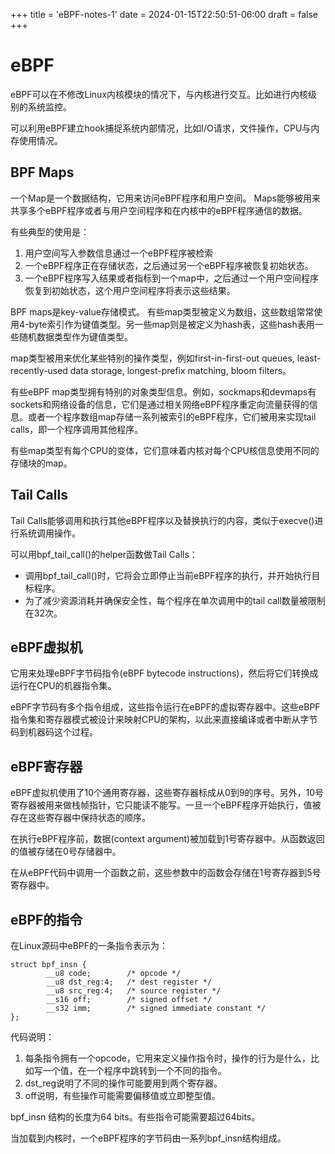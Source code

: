 +++
title = 'eBPF-notes-1'
date = 2024-01-15T22:50:51-06:00
draft = false
+++

# eBPF

eBPF可以在不修改Linux内核模块的情况下，与内核进行交互。比如进行内核级别的系统监控。

可以利用eBPF建立hook捕捉系统内部情况，比如I/O请求，文件操作，CPU与内存使用情况。

## BPF Maps
一个Map是一个数据结构，它用来访问eBPF程序和用户空间。
Maps能够被用来共享多个eBPF程序或者与用户空间程序和在内核中的eBPF程序通信的数据。

有些典型的使用是：

1. 用户空间写入参数信息通过一个eBPF程序被检索
2. 一个eBPF程序正在存储状态，之后通过另一个eBPF程序被恢复初始状态。
3. 一个eBPF程序写入结果或者指标到一个map中，之后通过一个用户空间程序恢复到初始状态，这个用户空间程序将表示这些结果。

BPF maps是key-value存储模式。
有些map类型被定义为数组，这些数组常常使用4-byte索引作为键值类型。另一些map则是被定义为hash表，这些hash表用一些随机数据类型作为键值类型。

map类型被用来优化某些特别的操作类型，例如first-in-first-out queues, least-recently-used data storage, longest-prefix matching, bloom filters。

有些eBPF map类型拥有特别的对象类型信息。例如，sockmaps和devmaps有sockets和网络设备的信息，它们是通过相关网络eBPF程序重定向流量获得的信息。或者一个程序数组map存储一系列被索引的eBPF程序，它们被用来实现tail calls，即一个程序调用其他程序。

有些map类型有每个CPU的变体，它们意味着内核对每个CPU核信息使用不同的存储块的map。

## Tail Calls
Tail Calls能够调用和执行其他eBPF程序以及替换执行的内容，类似于execve()进行系统调用操作。

可以用bpf_tail_call()的helper函数做Tail Calls：

- 调用bpf_tail_call()时，它将会立即停止当前eBPF程序的执行，并开始执行目标程序。
- 为了减少资源消耗并确保安全性，每个程序在单次调用中的tail call数量被限制在32次。

## eBPF虚拟机
它用来处理eBPF字节码指令(eBPF bytecode instructions)，然后将它们转换成运行在CPU的机器指令集。

eBPF字节码有多个指令组成，这些指令运行在eBPF的虚拟寄存器中。这些eBPF指令集和寄存器模式被设计来映射CPU的架构，以此来直接编译或者中断从字节码到机器码这个过程。

## eBPF寄存器
eBPF虚拟机使用了10个通用寄存器，这些寄存器标成从0到9的序号。另外，10号寄存器被用来做栈帧指针，它只能读不能写。一旦一个eBPF程序开始执行，值被存在这些寄存器中保持状态的顺序。

在执行eBPF程序前，数据(context argument)被加载到1号寄存器中。从函数返回的值被存储在0号存储器中。

在从eBPF代码中调用一个函数之前，这些参数中的函数会存储在1号寄存器到5号寄存器中。

## eBPF的指令
在Linux源码中eBPF的一条指令表示为：  

```
struct bpf_insn {
		__u8 code;        /* opcode */
		__u8 dst_reg:4;   /* dest register */
		__u8 src_reg:4;   /* source register */
		__s16 off;        /* signed offset */
		__s32 imm;        /* signed immediate constant */
};
```

代码说明：

1. 每条指令拥有一个opcode，它用来定义操作指令时，操作的行为是什么，比如写一个值，在一个程序中跳转到一个不同的指令。
2. dst_reg说明了不同的操作可能要用到两个寄存器。
3. off说明，有些操作可能需要偏移值或立即整型值。

bpf_insn 结构的长度为64 bits。有些指令可能需要超过64bits。

当加载到内核时，一个eBPF程序的字节码由一系列bpf_insn结构组成。